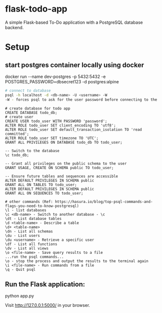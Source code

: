 # flask-todo-app
A simple Flask-based To-Do application with a PostgreSQL database backend.

# Setup

## start postgres container locally using docker
docker run --name dev-postgres -p 5432:5432 -e POSTGRES_PASSWORD=dbsecret123 -d postgres:alpine


```bash
# connect to database
psql -h localhost -d <db-name> -U <username> -W
-W - forces psql to ask for the user password before connecting to the database
```

```
# create database for todo app
CREATE DATABASE todo_db;
# create user
CREATE USER todo_user WITH PASSWORD 'password';
ALTER ROLE todo_user SET client_encoding TO 'utf8';
ALTER ROLE todo_user SET default_transaction_isolation TO 'read committed';
ALTER ROLE todo_user SET timezone TO 'UTC';
GRANT ALL PRIVILEGES ON DATABASE todo_db TO todo_user;

-- Switch to the database
\c todo_db;

-- Grant all privileges on the public schema to the user
GRANT USAGE, CREATE ON SCHEMA public TO todo_user;

-- Ensure future tables and sequences are accessible
ALTER DEFAULT PRIVILEGES IN SCHEMA public
GRANT ALL ON TABLES TO todo_user;
ALTER DEFAULT PRIVILEGES IN SCHEMA public
GRANT ALL ON SEQUENCES TO todo_user;
```

```
# other commands (Ref: https://hasura.io/blog/top-psql-commands-and-flags-you-need-to-know-postgresql)
\l - list databases
\c <db-name> - Switch to another database - \c
\dt - List database tables
\d <table-name> - Describe a table 
\d+ <table-name>
\dn - List all schemas
\du - List users
\du <username> - Retrieve a specific user
\df - List all functions
\dv - List all views
\o <file-name> - Save query results to a file
...run the psql commands...
\o - stop the process and output the results to the terminal again
\i <file-name> - Run commands from a file
\q - Quit psql
```

## Run the Flask application:
python app.py

Visit http://127.0.0.1:5000/ in your browser.
